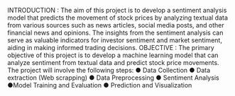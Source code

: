  INTRODUCTION :
 The aim of this project is to develop a sentiment analysis model that predicts the movement 
of stock prices by analyzing textual data from various sources such as news articles, social 
media posts, and other financial news and opinions. The insights from the sentiment 
analysis can serve as valuable indicators for investor sentiment and market sentiment, 
aiding in making informed trading decisions.
 OBJECTIVE :
 The primary objective of this project is to develop a machine learning model 
that can analyze sentiment from textual data and predict stock price 
movements. The project will involve the following steps:
 ● Data Collection
 ● Data extraction (Web scrapping)
 ● Data Preprocessing
 ● Sentiment Analysis
 ●Model Training and Evaluation
 ● Prediction and Visualization
